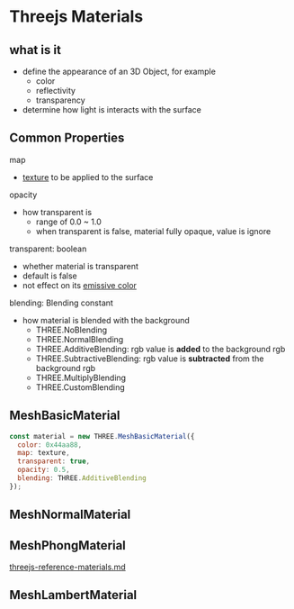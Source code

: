 # Threejs Materials

## what is it

- define the appearance of an 3D Object, for example
  - color
  - reflectivity
  - transparency
- determine how light is interacts with the surface

## Common Properties

map

- [texture](threejs-reference-texture.md) to be applied to the surface

opacity

- how transparent is
  - range of 0.0 ~ 1.0
  - when transparent is false, material fully opaque, value is ignore

transparent: boolean

- whether material is transparent
- default is false
- not effect on its [emissive color](threejs-reference-meshphongmaterial.md#properties)

blending: Blending constant

- how material is blended with the background
  - THREE.NoBlending
  - THREE.NormalBlending
  - THREE.AdditiveBlending: rgb value is **added** to the background rgb
  - THREE.SubtractiveBlending: rgb value is **subtracted** from the background rgb
  - THREE.MultiplyBlending
  - THREE.CustomBlending

## MeshBasicMaterial

```js
const material = new THREE.MeshBasicMaterial({
  color: 0x44aa88,
  map: texture,
  transparent: true,
  opacity: 0.5,
  blending: THREE.AdditiveBlending
});
```

## MeshNormalMaterial

## MeshPhongMaterial

[threejs-reference-materials.md](threejs-reference-meshphongmaterial.md)

## MeshLambertMaterial

